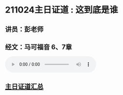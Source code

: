 # 211024主日证道 : 这到底是谁
## 讲员：彭老师
## 经文：马可福音 6、7章

<audio controls src="./211024.mp3"></audio>





## [主日证道汇总](https://nccchurch.github.io/Sermons/)
